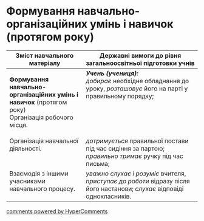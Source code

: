 <div id="hypercomments_widget" class="js-hypercomments-widget invisible"></div>

# Формування навчально-організаційних умінь і навичок (протягом року) 

<table>
  <tr>
    <td width="40%" align="center"><b>Зміст навчального матеріалу</b></td>
    <td width="60%" align="center"><b>Державні вимоги до рівня загальноосвітньої підготовки учнів</b></td>
  </tr>
<tbody>
  <tr>
    <td width="40%" style="vertical-align:top !important;">
    <p><b>Формування навчально-організаційних умінь і навичок</b> (протягом року)<br>
Організація робочого місця.</td>
    <td width="60%" style="vertical-align:top !important;">
<i><b>Учень (учениця):</b></i><br>
<i>добирає</i> необхідне обладнання до уроку, <i>розташовує</i> його на парті у правильному порядку;</td>
  </tr>
  <tr>
    <td width="40%" style="vertical-align:top !important;">
Організація навчальної діяльності.</td>
    <td width="60%" style="vertical-align:top !important;">
<i>дотримується</i> правильної постави під час сидіння за партою; <i>правильно тримає</i> ручку під час письма; </td>
  </tr>
  <tr>
    <td width="40%" style="vertical-align:top !important;">
Взаємодія з іншими учасниками навчального процесу.</td>
    <td width="60%" style="vertical-align:top !important;">
<i>уважно слухає і розуміє</i> вчителя, <i>приступає до роботи</i> відразу після його настанови; <i>слухає</i> відповіді однокласників.</td>
  </tr>
</tbody>
</table>

<div class="js-hypercomments-container">
<a href="http://hypercomments.com" class="hc-link" title="comments widget">comments powered by HyperComments</a>
</div>